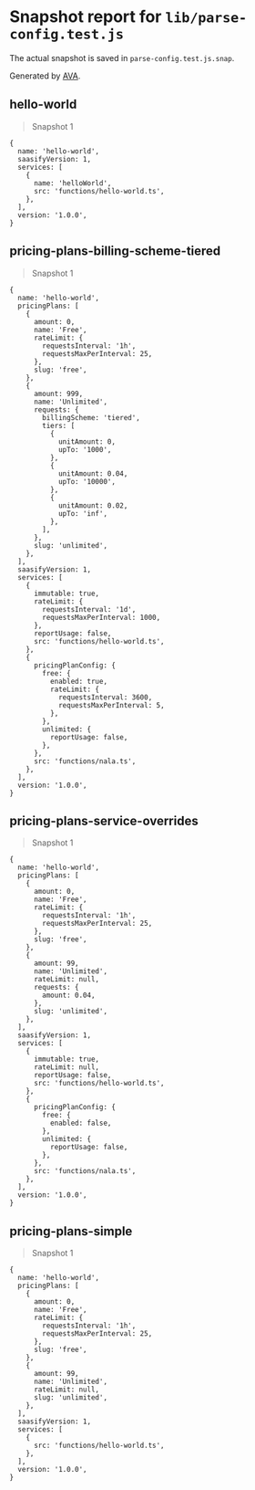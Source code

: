 # Snapshot report for `lib/parse-config.test.js`

The actual snapshot is saved in `parse-config.test.js.snap`.

Generated by [AVA](https://ava.li).

## hello-world

> Snapshot 1

    {
      name: 'hello-world',
      saasifyVersion: 1,
      services: [
        {
          name: 'helloWorld',
          src: 'functions/hello-world.ts',
        },
      ],
      version: '1.0.0',
    }

## pricing-plans-billing-scheme-tiered

> Snapshot 1

    {
      name: 'hello-world',
      pricingPlans: [
        {
          amount: 0,
          name: 'Free',
          rateLimit: {
            requestsInterval: '1h',
            requestsMaxPerInterval: 25,
          },
          slug: 'free',
        },
        {
          amount: 999,
          name: 'Unlimited',
          requests: {
            billingScheme: 'tiered',
            tiers: [
              {
                unitAmount: 0,
                upTo: '1000',
              },
              {
                unitAmount: 0.04,
                upTo: '10000',
              },
              {
                unitAmount: 0.02,
                upTo: 'inf',
              },
            ],
          },
          slug: 'unlimited',
        },
      ],
      saasifyVersion: 1,
      services: [
        {
          immutable: true,
          rateLimit: {
            requestsInterval: '1d',
            requestsMaxPerInterval: 1000,
          },
          reportUsage: false,
          src: 'functions/hello-world.ts',
        },
        {
          pricingPlanConfig: {
            free: {
              enabled: true,
              rateLimit: {
                requestsInterval: 3600,
                requestsMaxPerInterval: 5,
              },
            },
            unlimited: {
              reportUsage: false,
            },
          },
          src: 'functions/nala.ts',
        },
      ],
      version: '1.0.0',
    }

## pricing-plans-service-overrides

> Snapshot 1

    {
      name: 'hello-world',
      pricingPlans: [
        {
          amount: 0,
          name: 'Free',
          rateLimit: {
            requestsInterval: '1h',
            requestsMaxPerInterval: 25,
          },
          slug: 'free',
        },
        {
          amount: 99,
          name: 'Unlimited',
          rateLimit: null,
          requests: {
            amount: 0.04,
          },
          slug: 'unlimited',
        },
      ],
      saasifyVersion: 1,
      services: [
        {
          immutable: true,
          rateLimit: null,
          reportUsage: false,
          src: 'functions/hello-world.ts',
        },
        {
          pricingPlanConfig: {
            free: {
              enabled: false,
            },
            unlimited: {
              reportUsage: false,
            },
          },
          src: 'functions/nala.ts',
        },
      ],
      version: '1.0.0',
    }

## pricing-plans-simple

> Snapshot 1

    {
      name: 'hello-world',
      pricingPlans: [
        {
          amount: 0,
          name: 'Free',
          rateLimit: {
            requestsInterval: '1h',
            requestsMaxPerInterval: 25,
          },
          slug: 'free',
        },
        {
          amount: 99,
          name: 'Unlimited',
          rateLimit: null,
          slug: 'unlimited',
        },
      ],
      saasifyVersion: 1,
      services: [
        {
          src: 'functions/hello-world.ts',
        },
      ],
      version: '1.0.0',
    }
